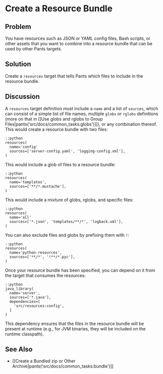 # Create a Resource Bundle

## Problem

You have resources such as JSON or YAML config files, Bash scripts, or other assets that you want to combine into a resource bundle that can be used by other Pants targets.

## Solution

Create a `resources` target that tells Pants which files to include in the resource bundle.

## Discussion

A `resources` target definition must include a `name` and a list of `sources`, which can consist of a simple list of file names, multiple `globs` or `rglobs` definitions (more on that in [[Use globs and rglobs to Group Files|pants('src/docs/common_tasks:globs')]]), or any combination thereof. This would create a resource bundle with two files:

    ::python
    resources(
      name='config'
      sources=['server-config.yaml', 'logging-config.xml'],
    )

This would include a glob of files to a resource bundle:

    ::python
    resources(
      name='templates',
      sources=['**/*.mustache'],
    )

This would include a mixture of globs, rglobs, and specific files:

    ::python
    resources(
      name='all'
      sources=['*.json', 'templates/**/*', 'logback.xml'],
    )

You can also exclude files and globs by prefixing them with `!`:

    ::python
    resources(
      name='python-resources',
      sources=['**/*', '!**/*.pyc'],
    )

Once your resource bundle has been specified, you can depend on it from the target that consumes the resources:

    ::python
    java_library(
      name='server',
      sources=['*.java'],
      dependencies=[
        'src/resources:config',
      ]
    )

This dependency ensures that the files in the resource bundle will be present at runtime (e.g.,
for JVM binaries, they will be included on the runtime classpath).

## See Also

* [[Create a Bundled zip or Other Archive|pants('src/docs/common_tasks:bundle')]]
